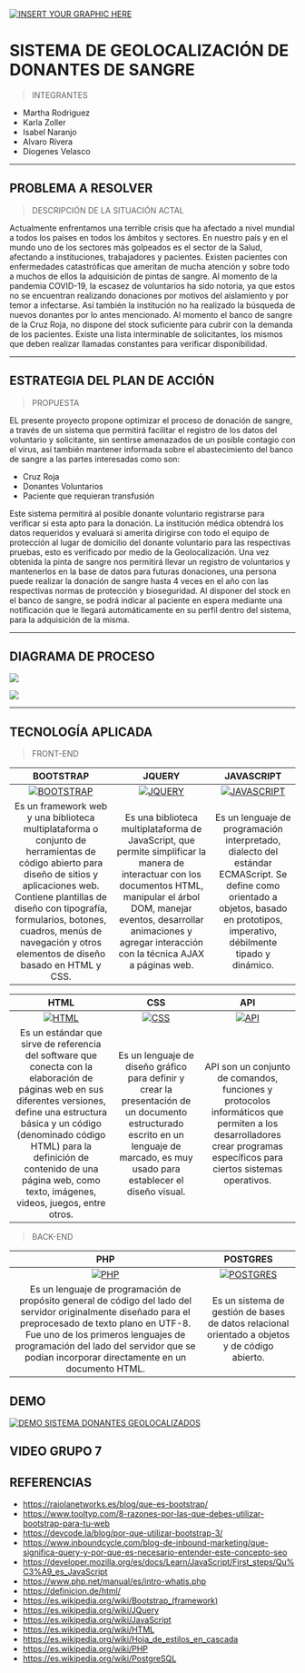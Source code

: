 [![INSERT YOUR GRAPHIC HERE](https://i.ibb.co/hccGk8B/12212.jpg)]()


# SISTEMA DE GEOLOCALIZACIÓN DE DONANTES DE SANGRE

> INTEGRANTES
 - Martha Rodriguez
 - Karla Zoller
 - Isabel Naranjo
 - Alvaro Rivera
 - Diogenes Velasco

---
## PROBLEMA A RESOLVER

> DESCRIPCIÓN DE LA SITUACIÓN ACTAL

Actualmente enfrentamos una terrible crisis que ha afectado a nivel mundial a todos los países en todos los ámbitos y sectores. En nuestro país y en el mundo uno de los sectores más golpeados es el sector de la Salud, afectando a instituciones, trabajadores y pacientes.
Existen pacientes con enfermedades catastróficas que ameritan de mucha atención y sobre todo a muchos de ellos la adquisición de pintas de sangre. Al momento de la pandemia COVID-19, la escasez de voluntarios ha sido notoria, ya que estos no se encuentran realizando donaciones por motivos del aislamiento y por temor a infectarse. Así también la institución no ha realizado la búsqueda de nuevos donantes por lo antes mencionado.
Al momento el banco de sangre de la Cruz Roja, no dispone del stock suficiente para cubrir con la demanda de los pacientes. Existe una lista interminable de solicitantes, los mismos que deben realizar llamadas constantes para verificar disponibilidad. 


---
## ESTRATEGIA DEL PLAN DE ACCIÓN

> PROPUESTA

EL presente proyecto propone optimizar el proceso de donación de sangre, a través de un sistema que permitirá facilitar el registro de los datos del voluntario y solicitante, sin sentirse amenazados de un posible contagio con el virus, así también mantener informada sobre el abastecimiento del banco de sangre a las partes interesadas como son:

 - Cruz Roja
 - Donantes Voluntarios
 - Paciente que requieran transfusión
 
Este sistema permitirá al posible donante voluntario registrarse para verificar si esta apto para la donación. La institución médica obtendrá los datos requeridos y evaluará si amerita dirigirse con todo el equipo de protección al lugar de domicilio del donante voluntario para las respectivas pruebas, esto es verificado por medio de la Geolocalización. 
Una vez obtenida la pinta de sangre nos permitirá llevar un registro de voluntarios y mantenerlos en la base de datos para futuras donaciones, una persona puede realizar la donación de sangre hasta 4 veces en el año con las respectivas normas de protección y bioseguridad.
Al disponer del stock en el banco de sangre, se podrá indicar al paciente en espera mediante una notificación que le llegará automáticamente en su perfil dentro del sistema, para la adquisición de la misma.


---
## DIAGRAMA DE PROCESO
[![](https://i.ibb.co/cyc3Fg1/PROCESO1.png)]()

[![](https://i.ibb.co/NSWTRGt/PROCESO2.png)]()


---
## TECNOLOGÍA APLICADA

> FRONT-END

| **BOOTSTRAP**| **JQUERY**| **JAVASCRIPT** |
| :---: | :---: | :---: |
| [![BOOTSTRAP](https://i.ibb.co/61r1KS7/bootstrap2.png?v=3&s=200)](https://getbootstrap.com/)    | [![JQUERY](https://i.ibb.co/9ZfD4pC/jquery1.png?v=3&s=200)](https://jquery.com/) | [![JAVASCRIPT](https://i.ibb.co/0JdBKBK/js-logo.png?v=3&s=200)](https://www.javascript.com/)  |
| Es un framework web y una biblioteca multiplataforma o conjunto de herramientas de código abierto para diseño de sitios y aplicaciones web. Contiene plantillas de diseño con tipografía, formularios, botones, cuadros, menús de navegación y otros elementos de diseño basado en HTML y CSS. | Es una biblioteca multiplataforma de JavaScript, que permite simplificar la manera de interactuar con los documentos HTML, manipular el árbol DOM, manejar eventos, desarrollar animaciones y agregar interacción con la técnica AJAX a páginas web.| Es un lenguaje de programación interpretado, dialecto del estándar ECMAScript. Se define como orientado a objetos, basado en prototipos, imperativo, débilmente tipado y dinámico. |

| **HTML**| **CSS** | **API** |
| :---: | :---: | :---: |
| [![HTML](https://i.ibb.co/xhNjjLy/HTML.png?v=3&s=200)](https://www.w3schools.com/html/) | [![CSS](https://i.ibb.co/q7rkD2p/logo-css3.png?v=3&s=200)](http://css.org.pa/)  |[![API](https://i.ibb.co/tmQ1QDm/kisspng-application-programming-interface-representational-api-icon-5b4e07a25620d6-0714815615318404183528.jpg?v=3&s=200)](https://www.abc.es/tecnologia/consultorio/20150216/abci--201502132105.html?ref=https%3A%2F%2Fwww.google.com%2F)  |
| Es un estándar que sirve de referencia del software que conecta con la elaboración de páginas web en sus diferentes versiones, define una estructura básica y un código (denominado código HTML) para la definición de contenido de una página web, como texto, imágenes, videos, juegos, entre otros. | Es un lenguaje de diseño gráfico para definir y crear la presentación de un documento estructurado escrito en un lenguaje de marcado, es muy usado para establecer el diseño visual. |API son un conjunto de comandos, funciones y protocolos informáticos que permiten a los desarrolladores crear programas específicos para ciertos sistemas operativos. |


> BACK-END

| **PHP**| **POSTGRES**|
| :---: | :---: |
| [![PHP](https://i.ibb.co/yfNd4vN/php45.jpg?v=3&s=200)](https://www.postgresql.org/)    | [![POSTGRES](https://i.ibb.co/2dv0HWP/image-2020-05-23-T21-25-05-686-Z.png?v=3&s=200)](https://jquery.com/) |
| Es un lenguaje de programación de propósito general de código del lado del servidor originalmente diseñado para el preprocesado de texto plano en UTF-8. Fue uno de los primeros lenguajes de programación del lado del servidor que se podían incorporar directamente en un documento HTML. | Es un sistema de gestión de bases de datos relacional orientado a objetos y de código abierto. |


## DEMO
[![DEMO SISTEMA DONANTES GEOLOCALIZADOS](https://i.ibb.co/TkY8MrF/BOTN.png)](https://isaisi9.github.io/Proyecto/login.html)


## VIDEO GRUPO 7


## REFERENCIAS
 - https://raiolanetworks.es/blog/que-es-bootstrap/
 - https://www.tooltyp.com/8-razones-por-las-que-debes-utilizar-bootstrap-para-tu-web
 - https://devcode.la/blog/por-que-utilizar-bootstrap-3/
 - https://www.inboundcycle.com/blog-de-inbound-marketing/que-significa-query-y-por-que-es-necesario-entender-este-concepto-seo
 - https://developer.mozilla.org/es/docs/Learn/JavaScript/First_steps/Qu%C3%A9_es_JavaScript
 - https://www.php.net/manual/es/intro-whatis.php
 - https://definicion.de/html/
 - https://es.wikipedia.org/wiki/Bootstrap_(framework)
 - https://es.wikipedia.org/wiki/JQuery
 - https://es.wikipedia.org/wiki/JavaScript
 - https://es.wikipedia.org/wiki/HTML
 - https://es.wikipedia.org/wiki/Hoja_de_estilos_en_cascada
 - https://es.wikipedia.org/wiki/PHP
 - https://es.wikipedia.org/wiki/PostgreSQL
 
